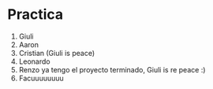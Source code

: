 # Practica
1. Giuli
2. Aaron
3. Cristian (Giuli is peace)
4. Leonardo
5. Renzo ya tengo el proyecto terminado, Giuli is re peace :)
6. Facuuuuuuuu
